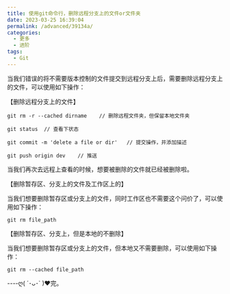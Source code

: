 ```yaml
---
title: 使用git命令行，删除远程分支上的文件or文件夹
date: 2023-03-25 16:39:04
permalink: /advanced/39134a/
categories:
  - 更多
  - 进阶
tags:
  - Git
---
```

当我们错误的将不需要版本控制的文件提交到远程分支上后，需要删除远程分支上的文件，可以使用如下操作：

【删除远程分支上的文件】

```cobol
git rm -r --cached dirname    // 删除远程文件夹，但保留本地文件夹

git status  // 查看下状态

git commit -m 'delete a file or dir'   // 提交操作，并添加描述

git push origin dev    // 推送
```

当我们再次去远程上查看的时候，想要被删除的文件就已经被删除啦。

【删除暂存区、分支上的文件及工作区上的】

当我们想要删除暂存区或分支上的文件，同时工作区也不需要这个问价了，可以使用如下操作：

```cobol
git rm file_path
```

【删除暂存区、分支上，但是本地的不删除】

当我们想要删除暂存区或分支上的文件，但本地又不需要删除，可以使用如下操作：

```cobol
git rm --cached file_path
```

 ----ღ( ´･ᴗ･` )❤完。
